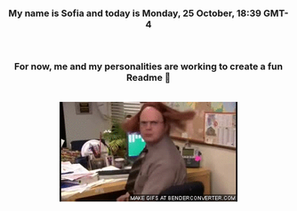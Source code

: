 


<div align="center">
<h3 >My name is Sofia and today is Monday, 25 October, 18:39 GMT-4</h3><br>
<h3 >For now, me and my personalities are working to create a fun Readme 👋
</h3><br>
<img src='img/dwight.gif' alt='working...'/>
</div>
